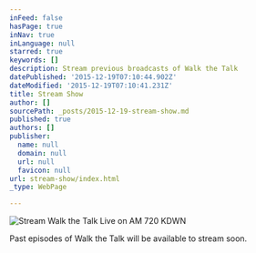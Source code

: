 ```yaml
---
inFeed: false
hasPage: true
inNav: true
inLanguage: null
starred: true
keywords: []
description: Stream previous broadcasts of Walk the Talk
datePublished: '2015-12-19T07:10:44.902Z'
dateModified: '2015-12-19T07:10:41.231Z'
title: Stream Show
author: []
sourcePath: _posts/2015-12-19-stream-show.md
published: true
authors: []
publisher:
  name: null
  domain: null
  url: null
  favicon: null
url: stream-show/index.html
_type: WebPage

---
```

![Stream Walk the Talk Live on AM 720 KDWN](https://the-grid-user-content.s3-us-west-2.amazonaws.com/36ed4ab8-c381-4339-aff8-63c2544d4af4.png)

Past episodes of Walk the Talk will be available to stream soon.